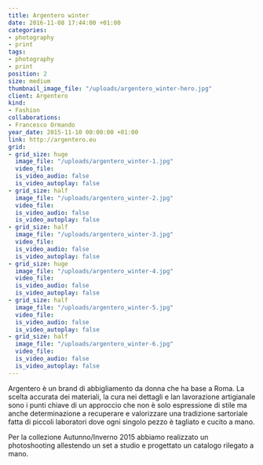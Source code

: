 ```yaml
---
title: Argentero winter
date: 2016-11-08 17:44:00 +01:00
categories:
- photography
- print
tags:
- photography
- print
position: 2
size: medium
thumbnail_image_file: "/uploads/argentero_winter-hero.jpg"
client: Argentero
kind:
- Fashion
collaborations:
- Francesco Ormando
year_date: 2015-11-10 00:00:00 +01:00
link: http://argentero.eu
grid:
- grid_size: huge
  image_file: "/uploads/argentero_winter-1.jpg"
  video_file:
  is_video_audio: false
  is_video_autoplay: false
- grid_size: half
  image_file: "/uploads/argentero_winter-2.jpg"
  video_file:
  is_video_audio: false
  is_video_autoplay: false
- grid_size: half
  image_file: "/uploads/argentero_winter-3.jpg"
  video_file:
  is_video_audio: false
  is_video_autoplay: false
- grid_size: huge
  image_file: "/uploads/argentero_winter-4.jpg"
  video_file:
  is_video_audio: false
  is_video_autoplay: false
- grid_size: half
  image_file: "/uploads/argentero_winter-5.jpg"
  video_file:
  is_video_audio: false
  is_video_autoplay: false
- grid_size: half
  image_file: "/uploads/argentero_winter-6.jpg"
  video_file:
  is_video_audio: false
  is_video_autoplay: false
---
```


Argentero è un brand di abbigliamento da donna che ha base a Roma.
La scelta accurata dei materiali, la cura nei dettagli e lan lavorazione artigianale sono i punti chiave di un approccio che non è solo espressione di stile ma anche determinazione a recuperare e valorizzare una tradizione sartoriale fatta di piccoli laboratori dove ogni singolo pezzo è tagliato e cucito a mano.

Per la collezione Autunno/Inverno 2015 abbiamo realizzato un photoshooting allestendo un set a studio e progettato un catalogo rilegato a mano.
